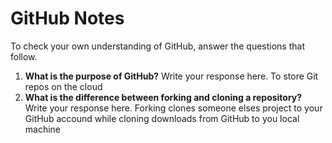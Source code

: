 # GitHub Notes

To check your own understanding of GitHub, answer the questions that follow.

1. **What is the purpose of GitHub?** Write your response here.
To store Git repos on the cloud
1. **What is the difference between forking and cloning a repository?** Write your response here.
Forking clones someone elses project to your GitHub accound while cloning downloads from GitHub to you local machine